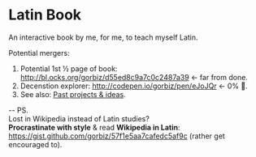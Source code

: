 # Latin Book
An interactive book by me, for me, to teach myself Latin.

Potential mergers:
 1. Potential 1st ½ page of book: http://bl.ocks.org/gorbiz/d55ed8c9a7c0c2487a39 ← far from done.
 2. Decenstion explorer: http://codepen.io/gorbiz/pen/eJoJQr ← 0% :art:.
 3. See also: [Past projects & ideas](https://github.com/gorbiz/latin-book/wiki/Past-projects-&-ideas).

--
PS.  
Lost in Wikipedia instead of Latin studies?  
**Procrastinate with style** & read **Wikipedia in Latin**: https://gist.github.com/gorbiz/57f1e5aa7cafedc5af9c (rather get encouraged to).
